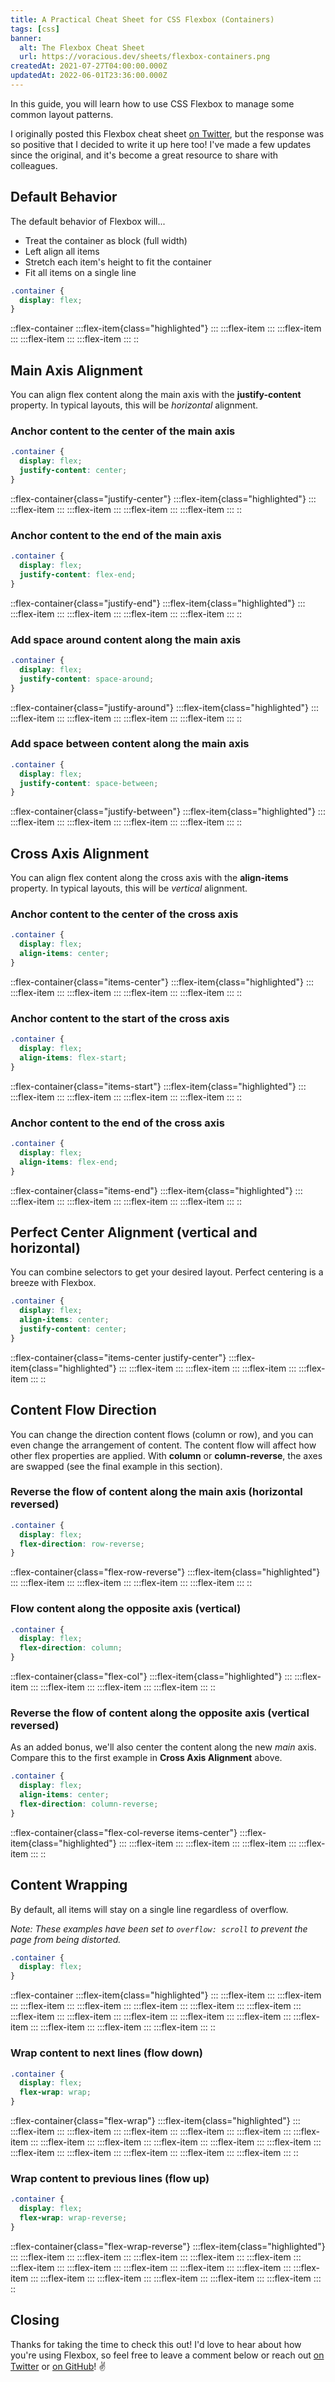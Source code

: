 ```yaml
---
title: A Practical Cheat Sheet for CSS Flexbox (Containers)
tags: [css]
banner:
  alt: The Flexbox Cheat Sheet
  url: https://voracious.dev/sheets/flexbox-containers.png
createdAt: 2021-07-27T04:00:00.000Z
updatedAt: 2022-06-01T23:36:00.000Z
---
```


In this guide, you will learn how to use CSS Flexbox to manage some common layout patterns.

I originally posted this Flexbox cheat sheet [on Twitter](https://twitter.com/voraciousdev/status/1419769440938364928), but the response was so positive that I decided to write it up here too! I've made a few updates since the original, and it's become a great resource to share with colleagues.

<!-- more -->

## Default Behavior

The default behavior of Flexbox will...

- Treat the container as block (full width)
- Left align all items
- Stretch each item's height to fit the container
- Fit all items on a single line

```css
.container {
  display: flex;
}
```

::flex-container
  :::flex-item{class="highlighted"}
  :::
  :::flex-item
  :::
  :::flex-item
  :::
  :::flex-item
  :::
  :::flex-item
  :::
::

## Main Axis Alignment

You can align flex content along the main axis with the **justify-content** property. In typical layouts, this will be _horizontal_ alignment.

### Anchor content to the center of the main axis

```css
.container {
  display: flex;
  justify-content: center;
}
```

::flex-container{class="justify-center"}
  :::flex-item{class="highlighted"}
  :::
  :::flex-item
  :::
  :::flex-item
  :::
  :::flex-item
  :::
  :::flex-item
  :::
::

### Anchor content to the end of the main axis

```css
.container {
  display: flex;
  justify-content: flex-end;
}
```

::flex-container{class="justify-end"}
  :::flex-item{class="highlighted"}
  :::
  :::flex-item
  :::
  :::flex-item
  :::
  :::flex-item
  :::
  :::flex-item
  :::
::

### Add space around content along the main axis

```css
.container {
  display: flex;
  justify-content: space-around;
}
```

::flex-container{class="justify-around"}
  :::flex-item{class="highlighted"}
  :::
  :::flex-item
  :::
  :::flex-item
  :::
  :::flex-item
  :::
  :::flex-item
  :::
::

### Add space between content along the main axis

```css
.container {
  display: flex;
  justify-content: space-between;
}
```

::flex-container{class="justify-between"}
  :::flex-item{class="highlighted"}
  :::
  :::flex-item
  :::
  :::flex-item
  :::
  :::flex-item
  :::
  :::flex-item
  :::
::

## Cross Axis Alignment

You can align flex content along the cross axis with the **align-items** property. In typical layouts, this will be _vertical_ alignment.

### Anchor content to the center of the cross axis

```css
.container {
  display: flex;
  align-items: center;
}
```

::flex-container{class="items-center"}
  :::flex-item{class="highlighted"}
  :::
  :::flex-item
  :::
  :::flex-item
  :::
  :::flex-item
  :::
  :::flex-item
  :::
::

### Anchor content to the start of the cross axis

```css
.container {
  display: flex;
  align-items: flex-start;
}
```

::flex-container{class="items-start"}
  :::flex-item{class="highlighted"}
  :::
  :::flex-item
  :::
  :::flex-item
  :::
  :::flex-item
  :::
  :::flex-item
  :::
::

### Anchor content to the end of the cross axis

```css
.container {
  display: flex;
  align-items: flex-end;
}
```

::flex-container{class="items-end"}
  :::flex-item{class="highlighted"}
  :::
  :::flex-item
  :::
  :::flex-item
  :::
  :::flex-item
  :::
  :::flex-item
  :::
::

## Perfect Center Alignment (vertical and horizontal)

You can combine selectors to get your desired layout. Perfect centering is a breeze with Flexbox.

```css
.container {
  display: flex;
  align-items: center;
  justify-content: center;
}
```

::flex-container{class="items-center justify-center"}
  :::flex-item{class="highlighted"}
  :::
  :::flex-item
  :::
  :::flex-item
  :::
  :::flex-item
  :::
  :::flex-item
  :::
::

## Content Flow Direction

You can change the direction content flows (column or row), and you can even change the arrangement of content. The content flow will affect how other flex properties are applied. With **column** or **column-reverse**, the axes are swapped (see the final example in this section).

### Reverse the flow of content along the main axis (horizontal reversed)

```css
.container {
  display: flex;
  flex-direction: row-reverse;
}
```

::flex-container{class="flex-row-reverse"}
  :::flex-item{class="highlighted"}
  :::
  :::flex-item
  :::
  :::flex-item
  :::
  :::flex-item
  :::
  :::flex-item
  :::
::

### Flow content along the opposite axis (vertical)

```css
.container {
  display: flex;
  flex-direction: column;
}
```

::flex-container{class="flex-col"}
  :::flex-item{class="highlighted"}
  :::
  :::flex-item
  :::
  :::flex-item
  :::
  :::flex-item
  :::
  :::flex-item
  :::
::

### Reverse the flow of content along the opposite axis (vertical reversed)

As an added bonus, we'll also center the content along the new _main_ axis. Compare this to the first example in **Cross Axis Alignment** above.

```css
.container {
  display: flex;
  align-items: center;
  flex-direction: column-reverse;
}
```

::flex-container{class="flex-col-reverse items-center"}
  :::flex-item{class="highlighted"}
  :::
  :::flex-item
  :::
  :::flex-item
  :::
  :::flex-item
  :::
  :::flex-item
  :::
::

## Content Wrapping

By default, all items will stay on a single line regardless of overflow.

_Note: These examples have been set to `overflow: scroll` to prevent the page from being distorted._

```css
.container {
  display: flex;
}
```

::flex-container
  :::flex-item{class="highlighted"}
  :::
  :::flex-item
  :::
  :::flex-item
  :::
  :::flex-item
  :::
  :::flex-item
  :::
  :::flex-item
  :::
  :::flex-item
  :::
  :::flex-item
  :::
  :::flex-item
  :::
  :::flex-item
  :::
  :::flex-item
  :::
  :::flex-item
  :::
  :::flex-item
  :::
  :::flex-item
  :::
  :::flex-item
  :::
  :::flex-item
  :::
  :::flex-item
  :::
::

### Wrap content to next lines (flow down)

```css
.container {
  display: flex;
  flex-wrap: wrap;
}
```

::flex-container{class="flex-wrap"}
  :::flex-item{class="highlighted"}
  :::
  :::flex-item
  :::
  :::flex-item
  :::
  :::flex-item
  :::
  :::flex-item
  :::
  :::flex-item
  :::
  :::flex-item
  :::
  :::flex-item
  :::
  :::flex-item
  :::
  :::flex-item
  :::
  :::flex-item
  :::
  :::flex-item
  :::
  :::flex-item
  :::
  :::flex-item
  :::
  :::flex-item
  :::
  :::flex-item
  :::
  :::flex-item
  :::
::

### Wrap content to previous lines (flow up)

```css
.container {
  display: flex;
  flex-wrap: wrap-reverse;
}
```

::flex-container{class="flex-wrap-reverse"}
  :::flex-item{class="highlighted"}
  :::
  :::flex-item
  :::
  :::flex-item
  :::
  :::flex-item
  :::
  :::flex-item
  :::
  :::flex-item
  :::
  :::flex-item
  :::
  :::flex-item
  :::
  :::flex-item
  :::
  :::flex-item
  :::
  :::flex-item
  :::
  :::flex-item
  :::
  :::flex-item
  :::
  :::flex-item
  :::
  :::flex-item
  :::
  :::flex-item
  :::
  :::flex-item
  :::
::

## Closing

Thanks for taking the time to check this out! I'd love to hear about how you're using Flexbox, so feel free to leave a comment below or reach out [on Twitter](https://twitter.com/voraciousdev) or [on GitHub](https://github.com/voracious/community/discussions/1)! ✌️
